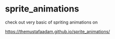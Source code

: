 # sprite_animations

check out very basic of spriting animations  on 

https://themustafaadam.github.io/sprite_animations/
